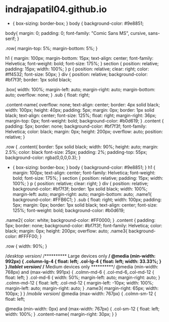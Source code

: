 # indrajapatil04.github.io
* {
  box-sizing: border-box;
}
body {
  background-color: #9e8851;

body{
	margin: 0;
	padding: 0;
  font-family: "Comic Sans MS", cursive, sans-serif;
}

.row{
  margin-top: 5%;
  margin-bottom: 5%;
}

h1 {
  margin: 100px;
  margin-bottom: 15px;
  text-align: center;
  font-family: Helvetica;
  font-weight: bold;
  font-size: 175%;
}
section {
  position: relative;
  padding: 15px;
  width: 100%;
}
p {
  position: relative;
  clear: right;
  color: #ff4532;
  font-size: 50px;
}
div {
  position: relative;
  background-color: #bf7f3f;
  border: 1px solid black;


.box{
  width: 100%;
  margin-left: auto;
  margin-right: auto;
  margin-bottom: auto;
  overflow: none;
}
.sub {
  float: right;


.content-name{
  overflow: none;
  text-align: center;
  border: 4px solid black;
  width: 100px;
  height: 40px;
  padding: 5px;
  margin: 0px;
  border: 1px solid black;
  text-align: center;
  font-size: 125%;
  float: right;
  margin-right: 36px;
  margin-top: 0px;
  font-weight: bold;
  background-color: #b0d619;
}
.content {
  padding: 5px;
  border: none;
  background-color: #bf7f3f;
  font-family: Helvetica;
  color: black;
  margin: 0px;
  height: 200px;
  overflow: auto;
  position: relative;
}

.row {
.content{
  border: 5px solid black;
  width: 90%;
  height: auto;
  margin: 2.5%;
  color: black
  font-size: 25px;
  padding: 2%;
  padding-top: 55px;
  background-color: rgba(0,0,0,0.3);
}

* {
  box-sizing: border-box;
}
body {
  background-color: #9e8851;
}
h1 {
  margin: 100px;
  text-align: center;
  font-family: Helvetica;
  font-weight: bold;
  font-size: 175%;
}
section {
  position: relative;
  padding: 15px;
  width: 100%;
}
p {
  position: relative;
  clear: right;
}
div {
  position: relative;
  background-color: #bf7f3f;
  border: 1px solid black;
  width: 100%;
  margin-left: auto;
  margin-right: auto;
  margin-bottom: auto;
.name1{
  background-color: #FFB6C1;
}
.sub {
  float: right;
  width: 100px;
  padding: 5px;
  margin: 0px;
  border: 1px solid black;
  text-align: center;
  font-size: 125%;
  font-weight: bold;
  background-color: #b0d619;

.name2{
  color: white;
  background-color: #FF0000;
}
.content {
  padding: 5px;
  border: none;
  background-color: #bf7f3f;
  font-family: Helvetica;
  color: black;
  margin: 0px;
  height: 200px;
  overflow: auto;
.name3{
  background-color: #FFFF00;
}

.row {
  width: 90%;
}

/*desktop version*/
/********** Large devices only **********/
@media (min-width: 992px) {
  .column-lg-4 {
    float: left;
  .col-lg-4 {
  	float: left;
    width: 33.33%;
  }
}
/*tablet version*/
/********** Medium devices only **********/
@media (min-width: 768px) and (max-width: 991px) {
  .colmn-md-6 {
  .col-md-6,.col-md-12 {
    float: left;
  }
  .col-md-6 {
    width: 50%;
    margin-left: auto;
    margin-right: auto;
  }
  .colmn-md-12 {
    float: left;
  .col-md-12 {
    margin-left: -10px;
    width: 100%;
    margin-left: auto;
    margin-right: auto;
  }
  .name3{
    margin-right: 65px;
    width: 100px;
  }
}
/*mobile version*/
@media (max-width: 767px) {
  .colmn-sm-12 {
    float: left;

@media (min-width: 0px) and (max-width: 767px) {
  .col-sm-12 {
  	float: left;
    width: 100%;
  }
  .content-name{
    margin-right: 30px;
  }
}
